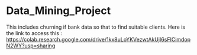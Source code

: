 # Data_Mining_Project
This includes churning if bank data so that to find suitable clients.
Here is the link to access this :
https://colab.research.google.com/drive/1kx8uLoYKVezwtAkUjI6sFICimdopN2WY?usp=sharing

